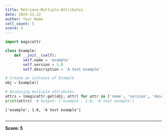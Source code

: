 ```yaml
---
title: Retrieve-Multiple-Attributes
date: 2024-11-22
author: Your Name
cell_count: 5
score: 5
---
```


```python
import magicattr
```


```python
class Example:
    def __init__(self):
        self.name = 'example'
        self.version = 1.0
        self.description = 'A test example'
```


```python
# Create an instance of Example
obj = Example()
```


```python
# Accessing multiple attributes
attrs = [magicattr.get(obj, attr) for attr in ['name', 'version', 'description']]
print(attrs)  # Output: ['example', 1.0, 'A test example']
```

    ['example', 1.0, 'A test example']



```python

```


---
**Score: 5**

